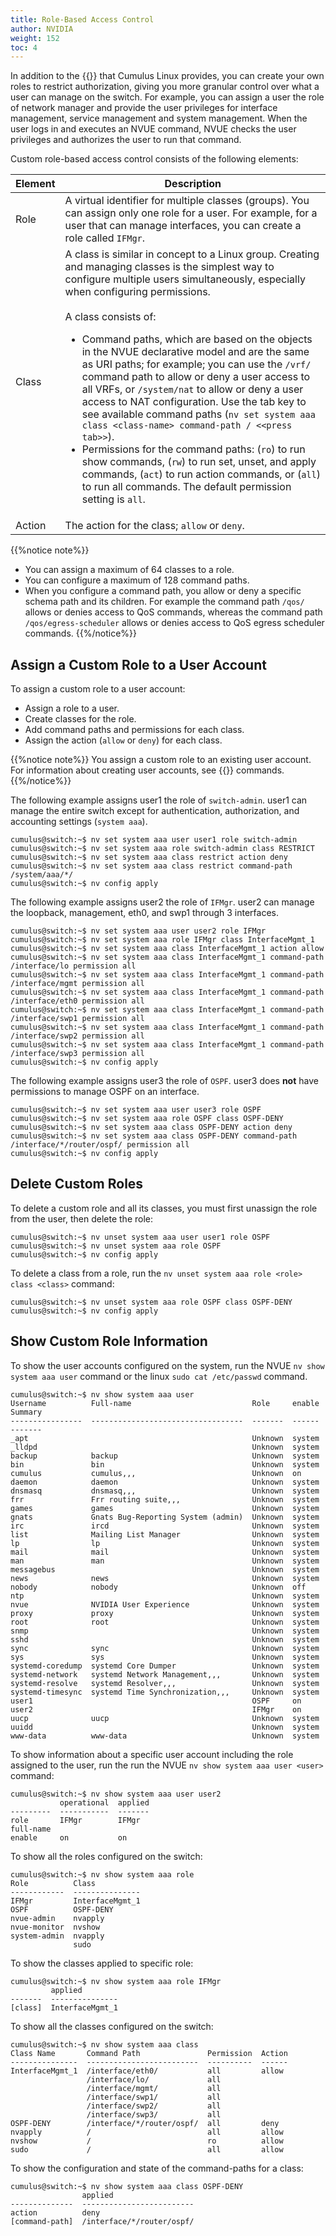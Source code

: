 ```yaml
---
title: Role-Based Access Control
author: NVIDIA
weight: 152
toc: 4
---
```

In addition to the {{<link url="User-Accounts/#default-roles" text="default roles">}} that Cumulus Linux provides, you can create your own roles to restrict authorization, giving you more granular control over what a user can manage on the switch. For example, you can assign a user the role of network manager and provide the user privileges for interface management, service management and system management. When the user logs in and executes an NVUE command, NVUE checks the user privileges and authorizes the user to run that command.

Custom role-based access control consists of the following elements:

| Element | Description |
| ------- | ----------- |
| Role | A virtual identifier for multiple classes (groups). You can assign only one role for a user. For example, for a user that can manage interfaces, you can create a role called `IFMgr`. |
| Class | A class is similar in concept to a Linux group. Creating and managing classes is the simplest way to configure multiple users simultaneously, especially when configuring permissions. </br></br>A class consists of:<ul><li>Command paths, which are based on the objects in the NVUE declarative model and are the same as URI paths; for example; you can use the `/vrf/` command path to allow or deny a user access to all VRFs, or `/system/nat` to allow or deny a user access to NAT configuration. Use the tab key to see available command paths (`nv set system aaa class <class-name> command-path / <<press tab>>`).<li>Permissions for the command paths: (`ro`) to run show commands, (`rw`) to run set, unset, and apply commands, (`act`) to run action commands, or (`all`) to run all commands. The default permission setting is `all`.</li></ul>|
| Action | The action for the class; `allow` or `deny`.  |

{{%notice note%}}
- You can assign a maximum of 64 classes to a role.
- You can configure a maximum of 128 command paths.
- When you configure a command path, you allow or deny a specific schema path and its children. For example the command path `/qos/` allows or denies access to QoS commands, whereas the command path `/qos/egress-scheduler` allows or denies access to QoS egress scheduler commands.
{{%/notice%}}

## Assign a Custom Role to a User Account

To assign a custom role to a user account:
- Assign a role to a user.
- Create classes for the role.
- Add command paths and permissions for each class.
- Assign the action (`allow` or `deny`) for each class.

{{%notice note%}}
You assign a custom role to an existing user account. For information about creating user accounts, see {{<link url="User-Accounts" text="User Accounts">}} commands.
{{%/notice%}}

The following example assigns user1 the role of `switch-admin`. user1 can manage the entire switch except for authentication, authorization, and accounting settings (`system aaa`).

```
cumulus@switch:~$ nv set system aaa user user1 role switch-admin 
cumulus@switch:~$ nv set system aaa role switch-admin class RESTRICT 
cumulus@switch:~$ nv set system aaa class restrict action deny 
cumulus@switch:~$ nv set system aaa class restrict command-path /system/aaa/*/
cumulus@switch:~$ nv config apply
```

The following example assigns user2 the role of `IFMgr`. user2 can manage the loopback, management, eth0, and swp1 through 3 interfaces.

```
cumulus@switch:~$ nv set system aaa user user2 role IFMgr 
cumulus@switch:~$ nv set system aaa role IFMgr class InterfaceMgmt_1 
cumulus@switch:~$ nv set system aaa class InterfaceMgmt_1 action allow 
cumulus@switch:~$ nv set system aaa class InterfaceMgmt_1 command-path /interface/lo permission all 
cumulus@switch:~$ nv set system aaa class InterfaceMgmt_1 command-path /interface/mgmt permission all 
cumulus@switch:~$ nv set system aaa class InterfaceMgmt_1 command-path /interface/eth0 permission all 
cumulus@switch:~$ nv set system aaa class InterfaceMgmt_1 command-path /interface/swp1 permission all
cumulus@switch:~$ nv set system aaa class InterfaceMgmt_1 command-path /interface/swp2 permission all
cumulus@switch:~$ nv set system aaa class InterfaceMgmt_1 command-path /interface/swp3 permission all
cumulus@switch:~$ nv config apply
```

The following example assigns user3 the role of `OSPF`. user3 does **not** have permissions to manage OSPF on an interface.

```
cumulus@switch:~$ nv set system aaa user user3 role OSPF 
cumulus@switch:~$ nv set system aaa role OSPF class OSPF-DENY 
cumulus@switch:~$ nv set system aaa class OSPF-DENY action deny 
cumulus@switch:~$ nv set system aaa class OSPF-DENY command-path /interface/*/router/ospf/ permission all 
cumulus@switch:~$ nv config apply
```

## Delete Custom Roles

To delete a custom role and all its classes, you must first unassign the role from the user, then delete the role:

```
cumulus@switch:~$ nv unset system aaa user user1 role OSPF
cumulus@switch:~$ nv unset system aaa role OSPF
cumulus@switch:~$ nv config apply
```

To delete a class from a role, run the `nv unset system aaa role <role> class <class>` command:

```
cumulus@switch:~$ nv unset system aaa role OSPF class OSPF-DENY
cumulus@switch:~$ nv config apply
```

## Show Custom Role Information

To show the user accounts configured on the system, run the NVUE `nv show system aaa user` command or the linux `sudo cat /etc/passwd` command.

```
cumulus@switch:~$ nv show system aaa user
Username          Full-name                           Role     enable  Summary
----------------  ----------------------------------  -------  ------  -------
_apt                                                  Unknown  system         
_lldpd                                                Unknown  system         
backup            backup                              Unknown  system         
bin               bin                                 Unknown  system         
cumulus           cumulus,,,                          Unknown  on             
daemon            daemon                              Unknown  system         
dnsmasq           dnsmasq,,,                          Unknown  system         
frr               Frr routing suite,,,                Unknown  system         
games             games                               Unknown  system         
gnats             Gnats Bug-Reporting System (admin)  Unknown  system         
irc               ircd                                Unknown  system         
list              Mailing List Manager                Unknown  system         
lp                lp                                  Unknown  system         
mail              mail                                Unknown  system         
man               man                                 Unknown  system         
messagebus                                            Unknown  system         
news              news                                Unknown  system         
nobody            nobody                              Unknown  off            
ntp                                                   Unknown  system         
nvue              NVIDIA User Experience              Unknown  system         
proxy             proxy                               Unknown  system         
root              root                                Unknown  system         
snmp                                                  Unknown  system         
sshd                                                  Unknown  system         
sync              sync                                Unknown  system         
sys               sys                                 Unknown  system         
systemd-coredump  systemd Core Dumper                 Unknown  system         
systemd-network   systemd Network Management,,,       Unknown  system         
systemd-resolve   systemd Resolver,,,                 Unknown  system         
systemd-timesync  systemd Time Synchronization,,,     Unknown  system         
user1                                                 OSPF     on             
user2                                                 IFMgr    on             
uucp              uucp                                Unknown  system         
uuidd                                                 Unknown  system         
www-data          www-data                            Unknown  system    
```

To show information about a specific user account including the role assigned to the user, run the run the NVUE `nv show system aaa user <user>` command:

```
cumulus@switch:~$ nv show system aaa user user2
           operational  applied
---------  -----------  -------
role       IFMgr        IFMgr  
full-name                      
enable     on           on
```

To show all the roles configured on the switch:

```
cumulus@switch:~$ nv show system aaa role
Role          Class          
------------  ---------------
IFMgr         InterfaceMgmt_1
OSPF          OSPF-DENY      
nvue-admin    nvapply        
nvue-monitor  nvshow         
system-admin  nvapply        
              sudo
```

To show the classes applied to specific role:

```
cumulus@switch:~$ nv show system aaa role IFMgr
         applied        
-------  ---------------
[class]  InterfaceMgmt_1
```

To show all the classes configured on the switch:

```
cumulus@switch:~$ nv show system aaa class
Class Name       Command Path               Permission  Action
---------------  -------------------------  ----------  ------
InterfaceMgmt_1  /interface/eth0/           all         allow 
                 /interface/lo/             all               
                 /interface/mgmt/           all               
                 /interface/swp1/           all               
                 /interface/swp2/           all               
                 /interface/swp3/           all               
OSPF-DENY        /interface/*/router/ospf/  all         deny  
nvapply          /                          all         allow 
nvshow           /                          ro          allow 
sudo             /                          all         allow  
```

To show the configuration and state of the command-paths for a class:

```
cumulus@switch:~$ nv show system aaa class OSPF-DENY
                applied                  
--------------  -------------------------
action          deny                     
[command-path]  /interface/*/router/ospf/
```
